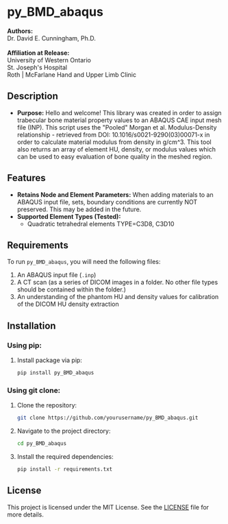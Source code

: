 # py_BMD_abaqus

**Authors:** <br>Dr. David E. Cunningham, Ph.D. <br><br>
**Affiliation at Release:** <br>University of Western Ontario <br>St. Joseph's Hospital <br>Roth | McFarlane Hand and Upper Limb Clinic<br>

## Description
- **Purpose:** Hello and welcome! This library was created in order to assign trabecular bone material property values to an ABAQUS CAE input mesh file (INP). This script uses the "Pooled" Morgan et al. Modulus-Density relationship - retrieved from DOI: 10.1016/s0021-9290(03)00071-x in order to calculate material modulus from density in g/cm^3. This tool also returns an array of element HU, density, or modulus values which can be used to easy evaluation of bone quality in the meshed region. 

## Features
- **Retains Node and Element Parameters:** When adding materials to an ABAQUS input file, sets, boundary conditions are currently NOT preserved. This may be added in the future.
- **Supported Element Types (Tested):**
  - Quadratic tetrahedral elements TYPE=C3D8, C3D10

## Requirements
To run `py_BMD_abaqus`, you will need the following files:
1. An ABAQUS input file (`.inp`)
2. A CT scan (as a series of DICOM images in a folder. No other file types should be contained within the folder.)
3. An understanding of the phantom HU and density values for calibration of the DICOM HU density extraction

## Installation 
### Using pip:
1. Install package via pip:
    ```sh
    pip install py_BMD_abaqus
    ```

### Using git clone:
1. Clone the repository:
    ```sh
    git clone https://github.com/yourusername/py_BMD_abaqus.git
    ```
2. Navigate to the project directory:
    ```sh
    cd py_BMD_abaqus
    ```
3. Install the required dependencies:
    ```sh
    pip install -r requirements.txt
    ```

## License
This project is licensed under the MIT License. See the [LICENSE](LICENSE) file for more details.

<!-- ## Contact -->
<!-- For questions or issues, please contact [yourname](mailto:your.email@example.com). -->
